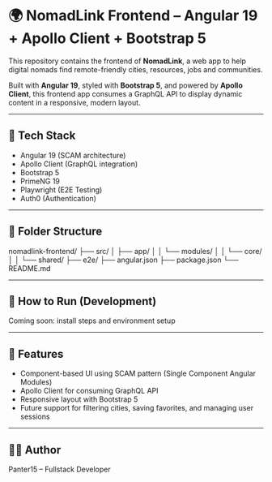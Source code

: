 # 🌍 NomadLink Frontend – Angular 19 + Apollo Client + Bootstrap 5

This repository contains the frontend of **NomadLink**, a web app to help digital nomads find remote-friendly cities, resources, jobs and communities.

Built with **Angular 19**, styled with **Bootstrap 5**, and powered by **Apollo Client**, this frontend app consumes a GraphQL API to display dynamic content in a responsive, modern layout.

---

## 🧱 Tech Stack

- Angular 19 (SCAM architecture)
- Apollo Client (GraphQL integration)
- Bootstrap 5
- PrimeNG 19
- Playwright (E2E Testing)
- Auth0 (Authentication)

---

## 📁 Folder Structure

nomadlink-frontend/ 
├── src/ │ 
├── app/ │ 
│ └── modules/ │ 
│ └── core/ │ 
│ └── shared/ 
├── e2e/ 
├── angular.json 
├── package.json 
└── README.md


---

## 🚀 How to Run (Development)

Coming soon: install steps and environment setup

---

## 📌 Features

- Component-based UI using SCAM pattern (Single Component Angular Modules)
- Apollo Client for consuming GraphQL API
- Responsive layout with Bootstrap 5
- Future support for filtering cities, saving favorites, and managing user sessions

---

## 🧑‍💻 Author

Panter15 – Fullstack Developer  
